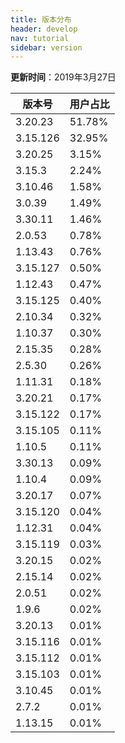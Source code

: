 ```yaml
---
title: 版本分布
header: develop
nav: tutorial
sidebar: version
---
```

**更新时间**：2019年3月27日

|版本号|用户占比|
|---|---|
|3.20.23|51.78% |
|3.15.126|32.95%|
|3.20.25|3.15%|
|3.15.3|2.24%|
|3.10.46|1.58%|
|3.0.39|1.49%|
|3.30.11|1.46%|
|2.0.53|0.78%|
|1.13.43|0.76%|
|3.15.127|0.50%|
|1.12.43|0.47%|
|3.15.125|0.40%|
|2.10.34|0.32%|
|1.10.37|0.30%|
|2.15.35|0.28%|
|2.5.30|0.26%|
|1.11.31|0.18%|
|3.20.21|0.17%|
|3.15.122|0.17%|
|3.15.105|0.11%|
|1.10.5|0.11%|
|3.30.13|0.09%|
|1.10.4|0.09%|
|3.20.17|0.07%|
|3.15.120|0.04%|
|1.12.31|0.04%|
|3.15.119|0.03%|
|3.20.15|0.02%|
|2.15.14|0.02%|
|2.0.51|0.02%|
|1.9.6|0.02%|
|3.20.13|0.01%|
|3.15.116|0.01%|
|3.15.112|0.01%|
|3.15.103|0.01%|
|3.10.45|0.01%|
|2.7.2|0.01%|
|1.13.15|0.01%|
